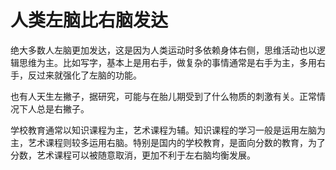 # 人类左脑比右脑发达

绝大多数人左脑更加发达，这是因为人类运动时多依赖身体右侧，思维活动也以逻辑思维为主。比如写字，基本上是用右手，做复杂的事情通常是右手为主，多用右手，反过来就强化了左脑的功能。

也有人天生左撇子，据研究，可能与在胎儿期受到了什么物质的刺激有关。正常情况下人总是右撇子。

学校教育通常以知识课程为主，艺术课程为辅。知识课程的学习一般是运用左脑为主，艺术课程则较多运用右脑。特别是国内的学校教育，是面向分数的教育，为了分数，艺术课程可以被随意取消，更加不利于左右脑均衡发展。

